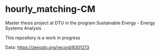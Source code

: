 # hourly_matching-CM
Master thesis project at DTU in the program Sustainable Energy - Energy Systems Analysis

This repository is a work in progress

Data: https://zenodo.org/record/8301213

 

